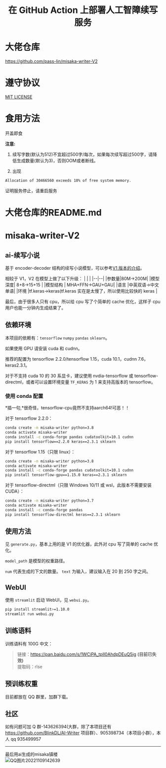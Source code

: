 <h1 align="center">在 GitHub Action 上部署人工智障续写服务</h1>

# 大佬仓库

https://github.com/pass-lin/misaka-writer-V2

# 遵守协议
[MIT LICENSE](./LICENSE)

# 食用方法

开盖即食

**注意:**
1. 续写字数(默认为512)不宜超过500字/每次，如果每次续写超过500字，请降低生成数量(默认为3)，否则OOM或者断线。

2. 出现
```sh
Allocation of 30466560 exceeds 10% of free system memory.
```
证明服务停止，请重启服务

# 大佬仓库的README.md

# misaka-writer-V2

## ai-续写小说

基于 encoder-decoder 结构的续写小说模型，可以参考[V1 版本的介绍](https://github.com/pass-lin/misaka-writer/blob/main/README.md)。

相较于 V1，V2 在模型上做了以下升级：
| | |
|--|--|
|参数量|80M->200M|
|模型深度| 8+8->15+15 |
|模型结构 | MHA+FFN->GAU+GAU|
|语言 |中英双语->中文单语|
|环境 |tf.keras->keras(tf.keras 实在是太慢了，所以使用比较快的 keras |

最后，由于很多人只有 cpu，所以给 cpu 写了个简单的 cache 优化，这样子 cpu 用户也能一分钟内生成结果了。

## 依赖环境

本项目的依赖有：`tensorflow` `numpy` `pandas` `sklearn`。

如果使用 GPU 请安装 cuda 和 cudnn。

推荐的配置为 tensorflow 2.2.0/tensorflow 1.15，cuda 10.1，cudnn 7.6，keras2.3.1。

对于不支持 cuda 10 的 30 系显卡，建议使用 nvdia-tensorflow 或 tensorflow-directml，或者可以设置环境变量 `TF_KERAS` 为 1 来支持高版本的 tensorflow。

### 使用 conda 配置

*插一句,*很奇怪，tensorflow-cpu竟然不支持aarch64!可恶！！

对于 tensorflow 2.2.0：

```sh
conda create -n misaka-writer python=3.8
conda activate misaka-writer
conda install -c conda-forge pandas cudatoolkit=10.1 cudnn
pip install tensorflow==2.2.0 keras==2.3.1 sklearn
```

对于 tensorflow 1.15（只限 linux）：

```sh
conda create -n misaka-writer python=3.8
conda activate misaka-writer
conda install -c conda-forge pandas cudatoolkit=10.1 cudnn
pip install tensorflow-gpu==1.15.0 keras==2.3.1 sklearn 
```

对于 tensorflow-directml（只限 Windows 10/11 或 wsl，此版本不需要安装 CUDA）：

```sh
conda create -n misaka-writer python=3.7
conda activate misaka-writer
conda install -c conda-forge pandas
pip install tensorflow-directml keras==2.3.1 sklearn
```

## 使用方法

见 `generate.py`，基本上用的是 V1 的优化器，此外对 cpu 写了简单的 cache 优化。

`model_path` 是模型的权重路径。

`num` 代表生成的下文的数量。 `text` 为输入，建议输入在 20 到 250 字之间。

## WebUI

使用 `streamlit` 启动 WebUI，见 `webui.py`。

```sh
pip install streamlit>=1.10.0
streamlit run webui.py
```

## 训练语料

训练语料有 100G 中文：

> 链接：https://pan.baidu.com/s/1WCiPA_tplI0AhdpDEuQ5ig **(目前已失效)**<br/>
> 提取码：rlse

## 预训练权重

目前都放在 QQ 群里，加群下载。

## 社区

如有问题可加 Q 群-143626394(大群，除了本项目还有 https://github.com/BlinkDL/AI-Writer 项目群）、905398734（本项目小群），本人 qq 935499957

---

最后用ai生成的misaka镇楼  
![QQ图片20221109142639](https://user-images.githubusercontent.com/62837036/200754613-febeb470-7e27-4347-9b31-340e090b87ab.png)

